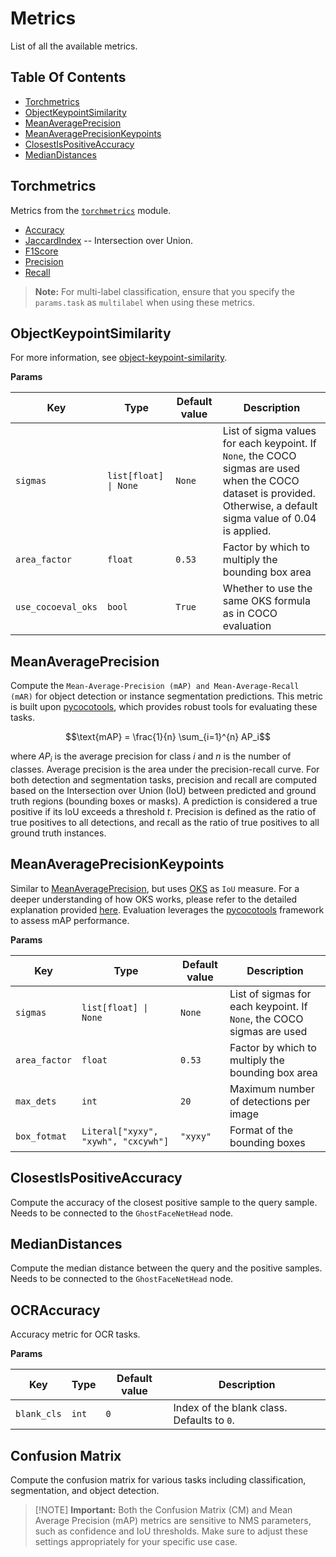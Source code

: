 # Metrics

List of all the available metrics.

## Table Of Contents

- [Torchmetrics](#torchmetrics)
- [ObjectKeypointSimilarity](#objectkeypointsimilarity)
- [MeanAveragePrecision](#meanaverageprecision)
- [MeanAveragePrecisionKeypoints](#meanaverageprecisionkeypoints)
- [ClosestIsPositiveAccuracy](#closestispositiveaccuracy)
- [MedianDistances](#mediandistances)

## Torchmetrics

Metrics from the [`torchmetrics`](https://lightning.ai/docs/torchmetrics/stable/) module.

- [Accuracy](https://lightning.ai/docs/torchmetrics/stable/classification/accuracy.html)
- [JaccardIndex](https://lightning.ai/docs/torchmetrics/stable/classification/jaccard_index.html) -- Intersection over Union.
- [F1Score](https://lightning.ai/docs/torchmetrics/stable/classification/f1_score.html)
- [Precision](https://lightning.ai/docs/torchmetrics/stable/classification/precision.html)
- [Recall](https://lightning.ai/docs/torchmetrics/stable/classification/recall.html)

> **Note:** For multi-label classification, ensure that you specify the `params.task` as `multilabel` when using these metrics.

## ObjectKeypointSimilarity

For more information, see [object-keypoint-similarity](https://learnopencv.com/object-keypoint-similarity/).

**Params**

| Key                | Type                  | Default value | Description                                                                                                                                                         |
| ------------------ | --------------------- | ------------- | ------------------------------------------------------------------------------------------------------------------------------------------------------------------- |
| `sigmas`           | `list[float] \| None` | `None`        | List of sigma values for each keypoint. If `None`, the COCO sigmas are used when the COCO dataset is provided. Otherwise, a default sigma value of 0.04 is applied. |
| `area_factor`      | `float`               | `0.53`        | Factor by which to multiply the bounding box area                                                                                                                   |
| `use_cocoeval_oks` | `bool`                | `True`        | Whether to use the same OKS formula as in COCO evaluation                                                                                                           |

## MeanAveragePrecision

Compute the `Mean-Average-Precision (mAP) and Mean-Average-Recall (mAR)` for object detection or instance segmentation predictions. This metric is built upon [pycocotools](https://github.com/cocodataset/cocoapi), which provides robust tools for evaluating these tasks.

```math
\text{mAP} = \frac{1}{n} \sum_{i=1}^{n} AP_i
```

where $AP_i$ is the average precision for class $i$ and $n$ is the number of classes. Average precision is the area under the precision-recall curve. For both detection and segmentation tasks, precision and recall are computed based on the Intersection over Union (IoU) between predicted and ground truth regions (bounding boxes or masks). A prediction is considered a true positive if its IoU exceeds a threshold $t$. Precision is defined as the ratio of true positives to all detections, and recall as the ratio of true positives to all ground truth instances.

## MeanAveragePrecisionKeypoints

Similar to [MeanAveragePrecision](#meanaverageprecision), but uses [OKS](#objectkeypointsimilarity) as `IoU` measure.
For a deeper understanding of how OKS works, please refer to the detailed explanation provided [here](https://learnopencv.com/object-keypoint-similarity/).
Evaluation leverages the [pycocotools](https://github.com/cocodataset/cocoapi) framework to assess mAP performance.

**Params**

| Key           | Type                                | Default value | Description                                                           |
| ------------- | ----------------------------------- | ------------- | --------------------------------------------------------------------- |
| `sigmas`      | `list[float] \| None`               | `None`        | List of sigmas for each keypoint. If `None`, the COCO sigmas are used |
| `area_factor` | `float`                             | `0.53`        | Factor by which to multiply the bounding box area                     |
| `max_dets`    | `int`                               | `20`          | Maximum number of detections per image                                |
| `box_fotmat`  | `Literal["xyxy", "xywh", "cxcywh"]` | `"xyxy"`      | Format of the bounding boxes                                          |

## ClosestIsPositiveAccuracy

Compute the accuracy of the closest positive sample to the query sample.
Needs to be connected to the `GhostFaceNetHead` node.

## MedianDistances

Compute the median distance between the query and the positive samples.
Needs to be connected to the `GhostFaceNetHead` node.

## OCRAccuracy

Accuracy metric for OCR tasks.

**Params**

| Key         | Type  | Default value | Description                                |
| ----------- | ----- | ------------- | ------------------------------------------ |
| `blank_cls` | `int` | `0`           | Index of the blank class. Defaults to `0`. |

## Confusion Matrix

Compute the confusion matrix for various tasks including classification, segmentation, and object detection.

> \[!NOTE\]
> **Important:** Both the Confusion Matrix (CM) and Mean Average Precision (mAP) metrics are sensitive to NMS parameters, such as confidence and IoU thresholds. Make sure to adjust these settings appropriately for your specific use case.
